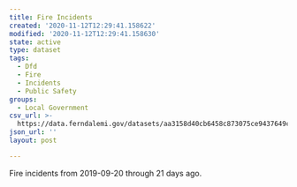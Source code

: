 ```yaml
---
title: Fire Incidents
created: '2020-11-12T12:29:41.158622'
modified: '2020-11-12T12:29:41.158630'
state: active
type: dataset
tags:
  - Dfd
  - Fire
  - Incidents
  - Public Safety
groups:
  - Local Government
csv_url: >-
  https://data.ferndalemi.gov/datasets/aa3158d40cb6458c873075ce9437649c_0.csv?outSR=%7B%22latestWkid%22%3A4326%2C%22wkid%22%3A4326%7D
json_url: ''
layout: post

---
```

Fire incidents from 2019-09-20 through 21 days ago.
